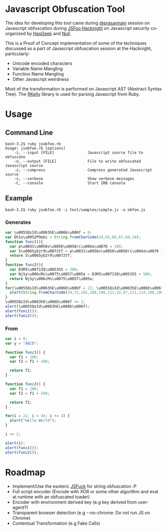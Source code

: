# Javascript Obfuscation Tool


The idea for developing this tool came during [@prasannain](http://www.twitter.com/prasannain) session on Javascript obfuscation during [JSFoo Hacknight](https://hacknight.in/jsfoo/offense-and-defense-security-in-javascript) on Javascript security co-organized by [HasGeek](https://hasgeek.com/) and [Null](http://null.co.in/).

This is a Proof of Concept implementation of some of the techniques discussed as a part of Javascript obfuscation session at the Hacknight, particularly:

* Unicode encoded characters
* Variable Name Mangling
* Function Name Mangling
* Other Javascript weirdness

Most of the transformation is performed on Javascript AST (Abstract Syntax Tree). The [RKelly](https://github.com/tenderlove/rkelly) library is used for parsing Javascript from Ruby.

# Usage

## Command Line
```
bash-3.2$ ruby jsobfoo.rb 
Usage: jsobfoo.rb [options]
    -i, --input [FILE]               Javascript source file to obfuscate
    -o, --output [FILE]              File to write obfuscated Javascript source
    -z, --compress                   Compress generated Javascript source
    -v, --verbose                    Show verbose messages
    -C, --console                    Start IRB console
```

## Example
```
bash-3.2$ ruby jsobfoo.rb -i test/samples/simple.js -o obfoo.js
```

### Generates
```javascript
var \u0055QsId\u0063hE\u006b\u006f = 0;
var Eh1u\u0052P9ebi = String.fromCharCode(34,65,66,67,68,34);
function func1(){
  var p\u0031\u0056v\u0056\u0058ri\u004a\u0076 = 100;
  var S\u0065yb2r9\u0072tT = p\u0031\u0056v\u0056\u0058ri\u004a\u0076 + 200;
  return S\u0065yb2r9\u0072tT;
}
function func2(){
  var D3M3\u00713Q\u0053X5 = 200;
  var NjSy\u006cMs\u0075\u0057\u005a = D3M3\u00713Q\u0053X5 + 500;
  return NjSy\u006cMs\u0075\u0057\u005a;
}
for(\u0055QsId\u0063hE\u006b\u006f = 22; \u0055QsId\u0063hE\u006b\u006f < 44; \u0055QsId\u0063hE\u006b\u006f += 4) {
  alert(String.fromCharCode(34,72,101,108,108,111,32,87,111,114,108,100,34));
}
\u0055QsId\u0063hE\u006b\u006f += 2;
alert(\u0055QsId\u0063hE\u006b\u006f);
alert(func1());
alert(func2());
```

### From
```javascript
var i = 0;
var y = "ABCD";

function func1() {
  var f1 = 100;
  var f2 = f1 + 200;

  return f2;
}

function func2() {
  var f1 = 200;
  var f2 = f1 + 500;

  return f2;
}

for(i = 22; i < 44; i += 4) {
  alert("Hello World");
}

i += 2;

alert(i);
alert(func1());
alert(func2());
```

# Roadmap

* Implement/Use the esoteric [JSFuck](http://www.jsfuck.com) for string obfuscation :P
* Full script encoder (Encode with XOR or some other algorithm and eval at runtime with an obfuscated loader)
* Encoder with environment derived key (e.g key derived from user-agent?)
* Transparent browser detection (e.g --no-chrome: Do not run JS on Chrome)
* Contextual Transformation (e.g Fake Calls)
